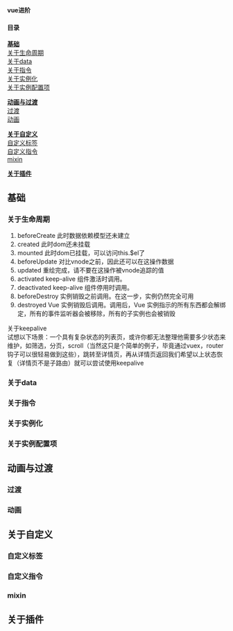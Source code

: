 **vue进阶**
#### 目录
[**基础**](#)  
[关于生命周期](#关于生命周期)  
[关于data](#关于data)  
[关于指令](#关于指令)  
[关于实例化](#关于实例化)  
[关于实例配置项](#关于实例配置项)  

[**动画与过渡**](#)  
[过渡](#过渡)  
[动画](#动画)  

[**关于自定义**](#)  
[自定义标签](#自定义标签)  
[自定义指令](#自定义指令)  
[mixin](#mixin)  

[**关于插件**](#)  

## 基础
### 关于生命周期
1. beforeCreate 此时数据依赖模型还未建立
2. created 此时dom还未挂载
3. mounted 此时dom已挂载，可以访问this.$el了
4. beforeUpdate 对比vnode之前，因此还可以在这操作数据
5. updated 重绘完成，请不要在这操作被vnode追踪的值
6. activated keep-alive 组件激活时调用。
7. deactivated keep-alive 组件停用时调用。
8. beforeDestroy 实例销毁之前调用。在这一步，实例仍然完全可用
9. destroyed Vue 实例销毁后调用。调用后，Vue 实例指示的所有东西都会解绑定，所有的事件监听器会被移除，所有的子实例也会被销毁

关于keepalive  
试想以下场景：一个具有复杂状态的列表页，或许你都无法整理他需要多少状态来维护，如筛选，分页，scroll（当然这只是个简单的例子，毕竟通过vuex，router钩子可以很轻易做到这些），跳转至详情页，再从详情页返回我们希望以上状态恢复（详情页不是子路由）就可以尝试使用keepalive  


### 关于data
### 关于指令
### 关于实例化
### 关于实例配置项

## 动画与过渡
### 过渡
### 动画

## 关于自定义
### 自定义标签
### 自定义指令
### mixin

## 关于插件
